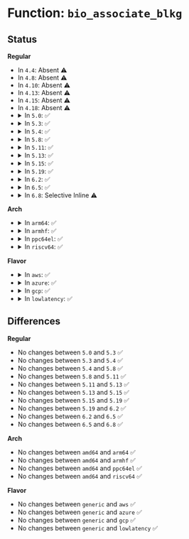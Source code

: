 # Function: <code>bio_associate_blkg</code>

## Status
<b>Regular</b>
<ul>
<li>
In <code>4.4</code>: Absent ⚠️
</li>
<li>
In <code>4.8</code>: Absent ⚠️
</li>
<li>
In <code>4.10</code>: Absent ⚠️
</li>
<li>
In <code>4.13</code>: Absent ⚠️
</li>
<li>
In <code>4.15</code>: Absent ⚠️
</li>
<li>
In <code>4.18</code>: Absent ⚠️
</li>
<li>
<details>
<summary>In <code>5.0</code>: ✅</summary>

```c
void bio_associate_blkg(struct bio *bio);
```

**Collision:** Unique Global

**Inline:** No

**Transformation:** False

**Instances:**

```
In block/bio.c (ffffffff81498330)
Location: block/bio.c:2076
Inline: False
Direct callers:
  - kernel/power/swap.c:hib_submit_io
  - mm/page_io.c:get_swap_bio
  - fs/buffer.c:submit_bh_wbc
  - fs/block_dev.c:blkdev_direct_IO
  - fs/block_dev.c:__blkdev_direct_IO_simple
  - fs/direct-io.c:do_blockdev_direct_IO
  - fs/direct-io.c:do_blockdev_direct_IO
  - fs/direct-io.c:do_blockdev_direct_IO
  - fs/direct-io.c:do_blockdev_direct_IO
  - fs/direct-io.c:do_blockdev_direct_IO
  - fs/direct-io.c:do_blockdev_direct_IO
  - fs/direct-io.c:do_blockdev_direct_IO
  - fs/direct-io.c:do_blockdev_direct_IO
  - fs/crypto/bio.c:fscrypt_zeroout_range
  - fs/iomap.c:iomap_dio_bio_actor
  - fs/iomap.c:iomap_dio_zero
  - fs/iomap.c:iomap_read_page_sync
  - fs/iomap.c:iomap_readpage_actor
  - fs/ext4/page-io.c:ext4_bio_write_page
  - fs/ext4/readpage.c:ext4_mpage_readpages
  - block/blk-core.c:generic_make_request_checks
  - block/blk-flush.c:blkdev_issue_flush
  - block/blk-lib.c:__blkdev_issue_zero_pages
  - block/blk-lib.c:__blkdev_issue_write_zeroes
  - block/blk-lib.c:blkdev_issue_write_same
  - block/blk-lib.c:__blkdev_issue_discard
  - block/blk-zoned.c:blkdev_reset_zones
  - drivers/md/md.c:sync_page_io
  - drivers/md/md.c:sync_page_io
  - drivers/md/md.c:md_flush_request
  - drivers/md/dm-linear.c:linear_map
  - drivers/md/dm-stripe.c:stripe_map
  - drivers/md/dm-stripe.c:stripe_map
  - drivers/md/dm-io.c:dispatch_io
```
**Symbols:**

```
ffffffff81498330-ffffffff8149838a: bio_associate_blkg (STB_GLOBAL)
```
</details>
</li>
<li>
<details>
<summary>In <code>5.3</code>: ✅</summary>

```c
void bio_associate_blkg(struct bio *bio);
```

**Collision:** Unique Global

**Inline:** No

**Transformation:** False

**Instances:**

```
In block/bio.c (ffffffff814c61b0)
Location: block/bio.c:2110
Inline: False
Direct callers:
  - kernel/power/swap.c:hib_submit_io
  - mm/page_io.c:get_swap_bio
  - fs/buffer.c:submit_bh_wbc
  - fs/block_dev.c:__blkdev_direct_IO
  - fs/block_dev.c:__blkdev_direct_IO_simple
  - fs/crypto/bio.c:fscrypt_zeroout_range
  - fs/iomap/buffered-io.c:iomap_read_page_sync
  - fs/iomap/buffered-io.c:iomap_readpage_actor
  - fs/iomap/direct-io.c:iomap_dio_bio_actor
  - fs/iomap/direct-io.c:iomap_dio_zero
  - fs/ext4/page-io.c:ext4_bio_write_page
  - fs/ext4/readpage.c:ext4_mpage_readpages
  - block/blk-core.c:generic_make_request_checks
  - block/blk-flush.c:blkdev_issue_flush
  - block/blk-lib.c:__blkdev_issue_zero_pages
  - block/blk-lib.c:__blkdev_issue_write_zeroes
  - block/blk-lib.c:blkdev_issue_write_same
  - block/blk-lib.c:__blkdev_issue_discard
  - block/blk-zoned.c:blkdev_reset_zones
  - drivers/md/md.c:sync_page_io
  - drivers/md/md.c:sync_page_io
  - drivers/md/md.c:submit_flushes
  - drivers/md/dm-linear.c:linear_map
  - drivers/md/dm-stripe.c:stripe_map
  - drivers/md/dm-stripe.c:stripe_map
  - drivers/md/dm-io.c:dispatch_io
```
**Symbols:**

```
ffffffff814c61b0-ffffffff814c620a: bio_associate_blkg (STB_GLOBAL)
```
</details>
</li>
<li>
<details>
<summary>In <code>5.4</code>: ✅</summary>

```c
void bio_associate_blkg(struct bio *bio);
```

**Collision:** Unique Global

**Inline:** No

**Transformation:** False

**Instances:**

```
In block/bio.c (ffffffff814de5b0)
Location: block/bio.c:2152
Inline: False
Direct callers:
  - kernel/power/swap.c:hib_submit_io
  - mm/page_io.c:get_swap_bio
  - fs/buffer.c:submit_bh_wbc
  - fs/block_dev.c:__blkdev_direct_IO
  - fs/block_dev.c:__blkdev_direct_IO_simple
  - fs/crypto/bio.c:fscrypt_zeroout_range
  - fs/iomap/buffered-io.c:iomap_read_page_sync
  - fs/iomap/buffered-io.c:iomap_readpage_actor
  - fs/iomap/direct-io.c:iomap_dio_bio_actor
  - fs/iomap/direct-io.c:iomap_dio_zero
  - fs/ext4/page-io.c:ext4_bio_write_page
  - fs/ext4/readpage.c:ext4_mpage_readpages
  - block/blk-core.c:generic_make_request_checks
  - block/blk-flush.c:blkdev_issue_flush
  - block/blk-lib.c:__blkdev_issue_zero_pages
  - block/blk-lib.c:__blkdev_issue_write_zeroes
  - block/blk-lib.c:blkdev_issue_write_same
  - block/blk-lib.c:__blkdev_issue_discard
  - block/blk-zoned.c:blkdev_reset_zones
  - block/blk-zoned.c:blkdev_reset_zones
  - drivers/md/md.c:sync_page_io
  - drivers/md/md.c:sync_page_io
  - drivers/md/md.c:submit_flushes
  - drivers/md/dm-linear.c:linear_map
  - drivers/md/dm-stripe.c:stripe_map
  - drivers/md/dm-stripe.c:stripe_map
  - drivers/md/dm-io.c:dispatch_io
```
**Symbols:**

```
ffffffff814de5b0-ffffffff814de60a: bio_associate_blkg (STB_GLOBAL)
```
</details>
</li>
<li>
<details>
<summary>In <code>5.8</code>: ✅</summary>

```c
void bio_associate_blkg(struct bio *bio);
```

**Collision:** Unique Global

**Inline:** No

**Transformation:** False

**Instances:**

```
In block/bio.c (ffffffff8153ea60)
Location: block/bio.c:1731
Inline: False
Direct callers:
  - kernel/power/swap.c:hib_submit_io
  - mm/page_io.c:get_swap_bio
  - fs/buffer.c:submit_bh_wbc
  - fs/block_dev.c:__blkdev_direct_IO
  - fs/block_dev.c:__blkdev_direct_IO_simple
  - fs/mpage.c:mpage_alloc
  - fs/crypto/bio.c:fscrypt_zeroout_range
  - fs/iomap/buffered-io.c:iomap_alloc_ioend
  - fs/iomap/buffered-io.c:iomap_read_page_sync
  - fs/iomap/buffered-io.c:iomap_readpage_actor
  - fs/iomap/direct-io.c:iomap_dio_bio_actor
  - fs/iomap/direct-io.c:iomap_dio_zero
  - fs/ext4/page-io.c:io_submit_init_bio
  - fs/ext4/readpage.c:ext4_mpage_readpages
  - fs/squashfs/block.c:squashfs_bio_read
  - block/blk-core.c:blkcg_bio_issue_check
  - block/blk-flush.c:blkdev_issue_flush
  - block/blk-lib.c:__blkdev_issue_zero_pages
  - block/blk-lib.c:__blkdev_issue_write_zeroes
  - block/blk-lib.c:__blkdev_issue_write_same
  - block/blk-lib.c:__blkdev_issue_discard
  - block/blk-zoned.c:blkdev_zone_mgmt
  - drivers/md/md.c:sync_page_io
  - drivers/md/md.c:sync_page_io
  - drivers/md/md.c:submit_flushes
  - drivers/md/dm-linear.c:linear_map
  - drivers/md/dm-stripe.c:stripe_map
  - drivers/md/dm-stripe.c:stripe_map_range
  - drivers/md/dm-io.c:do_region
```
**Symbols:**

```
ffffffff8153ea60-ffffffff8153eaed: bio_associate_blkg (STB_GLOBAL)
```
</details>
</li>
<li>
<details>
<summary>In <code>5.11</code>: ✅</summary>

```c
void bio_associate_blkg(struct bio *bio);
```

**Collision:** Unique Global

**Inline:** No

**Transformation:** False

**Instances:**

```
In block/blk-cgroup.c (ffffffff81586480)
Location: block/blk-cgroup.c:1862
Inline: False
Direct callers:
  - kernel/power/swap.c:hib_submit_io
  - mm/page_io.c:get_swap_bio
  - fs/buffer.c:submit_bh_wbc
  - fs/block_dev.c:__blkdev_direct_IO
  - fs/block_dev.c:__blkdev_direct_IO_simple
  - fs/mpage.c:mpage_alloc
  - fs/crypto/bio.c:fscrypt_zeroout_range
  - fs/crypto/bio.c:fscrypt_zeroout_range_inline_crypt
  - fs/iomap/buffered-io.c:iomap_alloc_ioend
  - fs/iomap/buffered-io.c:iomap_read_page_sync
  - fs/iomap/buffered-io.c:iomap_readpage_actor
  - fs/iomap/direct-io.c:iomap_dio_bio_actor
  - fs/iomap/direct-io.c:iomap_dio_zero
  - fs/ext4/page-io.c:io_submit_init_bio
  - fs/ext4/readpage.c:ext4_mpage_readpages
  - fs/squashfs/block.c:squashfs_bio_read
  - block/blk-flush.c:blkdev_issue_flush
  - block/blk-lib.c:__blkdev_issue_zero_pages
  - block/blk-lib.c:__blkdev_issue_write_zeroes
  - block/blk-lib.c:__blkdev_issue_write_same
  - block/blk-lib.c:__blkdev_issue_discard
  - block/blk-zoned.c:blkdev_zone_mgmt
  - drivers/md/md.c:sync_page_io
  - drivers/md/md.c:sync_page_io
  - drivers/md/md.c:submit_flushes
  - drivers/md/dm.c:__send_empty_flush
  - drivers/md/dm-linear.c:linear_map
  - drivers/md/dm-stripe.c:stripe_map
  - drivers/md/dm-stripe.c:stripe_map_range
  - drivers/md/dm-io.c:do_region
```
**Symbols:**

```
ffffffff81586480-ffffffff815864e4: bio_associate_blkg (STB_GLOBAL)
```
</details>
</li>
<li>
<details>
<summary>In <code>5.13</code>: ✅</summary>

```c
void bio_associate_blkg(struct bio *bio);
```

**Collision:** Unique Global

**Inline:** No

**Transformation:** False

**Instances:**

```
In block/blk-cgroup.c (ffffffff8158ce90)
Location: block/blk-cgroup.c:1871
Inline: False
Direct callers:
  - kernel/power/swap.c:hib_submit_io
  - mm/page_io.c:swap_readpage
  - mm/page_io.c:__swap_writepage
  - fs/buffer.c:submit_bh_wbc
  - fs/block_dev.c:__blkdev_direct_IO
  - fs/block_dev.c:__blkdev_direct_IO_simple
  - fs/mpage.c:mpage_alloc
  - fs/crypto/bio.c:fscrypt_zeroout_range
  - fs/crypto/bio.c:fscrypt_zeroout_range_inline_crypt
  - fs/iomap/buffered-io.c:iomap_add_to_ioend
  - fs/iomap/buffered-io.c:iomap_read_page_sync
  - fs/iomap/buffered-io.c:iomap_readpage_actor
  - fs/iomap/direct-io.c:iomap_dio_bio_actor
  - fs/iomap/direct-io.c:iomap_dio_zero
  - fs/ext4/page-io.c:ext4_bio_write_page
  - fs/ext4/readpage.c:ext4_mpage_readpages
  - fs/squashfs/block.c:squashfs_bio_read
  - block/blk-flush.c:blkdev_issue_flush
  - block/blk-lib.c:__blkdev_issue_zero_pages
  - block/blk-lib.c:__blkdev_issue_write_zeroes
  - block/blk-lib.c:blkdev_issue_write_same
  - block/blk-lib.c:__blkdev_issue_discard
  - block/blk-zoned.c:blkdev_zone_mgmt
  - drivers/md/md.c:sync_page_io
  - drivers/md/md.c:sync_page_io
  - drivers/md/md.c:sync_page_io
  - drivers/md/md.c:submit_flushes
  - drivers/md/dm.c:__send_empty_flush
  - drivers/md/dm-linear.c:linear_map
  - drivers/md/dm-stripe.c:stripe_map
  - drivers/md/dm-stripe.c:stripe_map
  - drivers/md/dm-stripe.c:stripe_map
  - drivers/md/dm-io.c:do_region
```
**Symbols:**

```
ffffffff8158ce90-ffffffff8158cef4: bio_associate_blkg (STB_GLOBAL)
```
</details>
</li>
<li>
<details>
<summary>In <code>5.15</code>: ✅</summary>

```c
void bio_associate_blkg(struct bio *bio);
```

**Collision:** Unique Global

**Inline:** No

**Transformation:** False

**Instances:**

```
In block/blk-cgroup.c (ffffffff815f26f0)
Location: block/blk-cgroup.c:1865
Inline: False
Direct callers:
  - kernel/power/swap.c:hib_submit_io
  - mm/page_io.c:swap_readpage
  - mm/page_io.c:__swap_writepage
  - fs/buffer.c:submit_bh_wbc
  - fs/mpage.c:mpage_alloc
  - fs/crypto/bio.c:fscrypt_zeroout_range
  - fs/crypto/bio.c:fscrypt_zeroout_range_inline_crypt
  - fs/iomap/buffered-io.c:iomap_add_to_ioend
  - fs/iomap/buffered-io.c:iomap_read_page_sync
  - fs/iomap/buffered-io.c:iomap_readpage_iter
  - fs/iomap/direct-io.c:iomap_dio_bio_iter
  - fs/iomap/direct-io.c:iomap_dio_zero
  - fs/ext4/page-io.c:ext4_bio_write_page
  - fs/ext4/readpage.c:ext4_mpage_readpages
  - fs/squashfs/block.c:squashfs_bio_read
  - block/fops.c:__blkdev_direct_IO
  - block/fops.c:__blkdev_direct_IO_simple
  - block/blk-flush.c:blkdev_issue_flush
  - block/blk-lib.c:__blkdev_issue_zero_pages
  - block/blk-lib.c:__blkdev_issue_write_zeroes
  - block/blk-lib.c:blkdev_issue_write_same
  - block/blk-lib.c:__blkdev_issue_discard
  - block/blk-zoned.c:blkdev_zone_mgmt
  - block/blk-zoned.c:blkdev_zone_reset_all_emulated
  - drivers/md/md.c:sync_page_io
  - drivers/md/md.c:sync_page_io
  - drivers/md/md.c:sync_page_io
  - drivers/md/md.c:submit_flushes
  - drivers/md/dm.c:__send_empty_flush
  - drivers/md/dm-linear.c:linear_map
  - drivers/md/dm-stripe.c:stripe_map
  - drivers/md/dm-stripe.c:stripe_map
  - drivers/md/dm-stripe.c:stripe_map
  - drivers/md/dm-io.c:do_region
```
**Symbols:**

```
ffffffff815f26f0-ffffffff815f2754: bio_associate_blkg (STB_GLOBAL)
```
</details>
</li>
<li>
<details>
<summary>In <code>5.19</code>: ✅</summary>

```c
void bio_associate_blkg(struct bio *bio);
```

**Collision:** Unique Global

**Inline:** No

**Transformation:** False

**Instances:**

```
In block/blk-cgroup.c (ffffffff816a3f00)
Location: block/blk-cgroup.c:1953
Inline: False
Direct callers:
  - block/bio.c:bio_init_clone
  - block/bio.c:bio_alloc_bioset
  - block/bio.c:bio_alloc_bioset
  - block/bio.c:bio_alloc_bioset
  - block/bio.c:bio_alloc_bioset
  - block/bio.c:bio_reset
  - drivers/md/dm.c:alloc_tio
  - drivers/md/dm-linear.c:linear_map
  - drivers/md/dm-stripe.c:stripe_map
  - drivers/md/dm-stripe.c:stripe_map
```
**Symbols:**

```
ffffffff816a3f00-ffffffff816a3f68: bio_associate_blkg (STB_GLOBAL)
```
</details>
</li>
<li>
<details>
<summary>In <code>6.2</code>: ✅</summary>

```c
void bio_associate_blkg(struct bio *bio);
```

**Collision:** Unique Global

**Inline:** No

**Transformation:** False

**Instances:**

```
In block/blk-cgroup.c (ffffffff81762c60)
Location: block/blk-cgroup.c:1959
Inline: False
Direct callers:
  - block/bio.c:bio_init_clone
  - block/bio.c:bio_alloc_bioset
  - block/bio.c:bio_alloc_bioset
  - block/bio.c:bio_alloc_bioset
  - block/bio.c:bio_alloc_bioset
  - block/bio.c:bio_reset
  - drivers/md/dm.c:alloc_tio
  - drivers/md/dm-linear.c:linear_map
  - drivers/md/dm-stripe.c:stripe_map
  - drivers/md/dm-stripe.c:stripe_map
```
**Symbols:**

```
ffffffff81762c60-ffffffff81762cc8: bio_associate_blkg (STB_GLOBAL)
```
</details>
</li>
<li>
<details>
<summary>In <code>6.5</code>: ✅</summary>

```c
void bio_associate_blkg(struct bio *bio);
```

**Collision:** Unique Global

**Inline:** No

**Transformation:** False

**Instances:**

```
In block/blk-cgroup.c (ffffffff817a1930)
Location: block/blk-cgroup.c:2050
Inline: False
Direct callers:
  - block/bio.c:bio_init_clone
  - block/bio.c:bio_alloc_bioset
  - block/bio.c:bio_alloc_bioset
  - block/bio.c:bio_alloc_bioset
  - block/bio.c:bio_alloc_bioset
  - block/bio.c:bio_reset
  - drivers/md/dm.c:alloc_tio
  - drivers/md/dm-linear.c:linear_map
  - drivers/md/dm-stripe.c:stripe_map
  - drivers/md/dm-stripe.c:stripe_map
```
**Symbols:**

```
ffffffff817a1930-ffffffff817a1998: bio_associate_blkg (STB_GLOBAL)
```
</details>
</li>
<li>
<details>
<summary>In <code>6.8</code>: Selective Inline ⚠️</summary>

```c
void bio_associate_blkg(struct bio *bio);
```

**Collision:** Unique Global

**Inline:** Selective

**Transformation:** False

**Instances:**

```
In block/blk-cgroup.c (ffffffff817e5470)
Location: block/blk-cgroup.c:2063
Inline: True
Direct callers:
  - block/bio.c:bio_init_clone
  - block/bio.c:bio_alloc_bioset
  - block/bio.c:bio_alloc_bioset
  - block/bio.c:bio_alloc_bioset
  - block/bio.c:bio_alloc_bioset
  - block/bio.c:bio_reset
  - drivers/md/dm.c:alloc_tio
  - drivers/md/dm-linear.c:linear_map
  - drivers/md/dm-stripe.c:stripe_map
  - drivers/md/dm-stripe.c:stripe_map
```
**Symbols:**

```
ffffffff817e5470-ffffffff817e54ef: bio_associate_blkg (STB_GLOBAL)
```
</details>
</li>
</ul>
<b>Arch</b>
<ul>
<li>
<details>
<summary>In <code>arm64</code>: ✅</summary>

```c
void bio_associate_blkg(struct bio *bio);
```

**Collision:** Unique Global

**Inline:** No

**Transformation:** False

**Instances:**

```
In block/bio.c (ffff8000105db9f8)
Location: block/bio.c:2152
Inline: False
Direct callers:
  - mm/page_io.c:get_swap_bio
  - fs/buffer.c:submit_bh_wbc
  - fs/block_dev.c:blkdev_direct_IO
  - fs/block_dev.c:__blkdev_direct_IO_simple
  - fs/crypto/bio.c:fscrypt_zeroout_range
  - fs/iomap/buffered-io.c:iomap_read_page_sync
  - fs/iomap/buffered-io.c:iomap_readpage_actor
  - fs/iomap/direct-io.c:iomap_dio_bio_actor
  - fs/iomap/direct-io.c:iomap_dio_zero
  - fs/ext4/page-io.c:ext4_bio_write_page
  - fs/ext4/readpage.c:ext4_mpage_readpages
  - block/blk-core.c:generic_make_request_checks
  - block/blk-flush.c:blkdev_issue_flush
  - block/blk-lib.c:__blkdev_issue_zero_pages
  - block/blk-lib.c:__blkdev_issue_write_zeroes
  - block/blk-lib.c:blkdev_issue_write_same
  - block/blk-lib.c:__blkdev_issue_discard
  - block/blk-zoned.c:blkdev_reset_zones
  - block/blk-zoned.c:blkdev_reset_zones
  - drivers/md/md.c:sync_page_io
  - drivers/md/md.c:sync_page_io
  - drivers/md/md.c:submit_flushes
  - drivers/md/dm-linear.c:linear_map
  - drivers/md/dm-stripe.c:stripe_map
  - drivers/md/dm-stripe.c:stripe_map
  - drivers/md/dm-io.c:dispatch_io
```
**Symbols:**

```
ffff8000105db9f8-ffff8000105dba68: bio_associate_blkg (STB_GLOBAL)
```
</details>
</li>
<li>
<details>
<summary>In <code>armhf</code>: ✅</summary>

```c
void bio_associate_blkg(struct bio *bio);
```

**Collision:** Unique Global

**Inline:** No

**Transformation:** False

**Instances:**

```
In block/bio.c (c078858c)
Location: block/bio.c:2152
Inline: False
Direct callers:
  - kernel/power/swap.c:hib_submit_io
  - mm/page_io.c:get_swap_bio
  - fs/buffer.c:submit_bh_wbc
  - fs/block_dev.c:__blkdev_direct_IO
  - fs/block_dev.c:__blkdev_direct_IO_simple
  - fs/mpage.c:mpage_alloc
  - fs/crypto/bio.c:fscrypt_zeroout_range
  - fs/iomap/buffered-io.c:iomap_read_page_sync
  - fs/iomap/buffered-io.c:iomap_readpage_actor
  - fs/iomap/direct-io.c:iomap_dio_bio_actor
  - fs/iomap/direct-io.c:iomap_dio_zero
  - fs/ext4/page-io.c:ext4_bio_write_page
  - fs/ext4/readpage.c:ext4_mpage_readpages
  - block/blk-core.c:generic_make_request_checks
  - block/blk-flush.c:blkdev_issue_flush
  - block/blk-lib.c:__blkdev_issue_zero_pages
  - block/blk-lib.c:__blkdev_issue_write_zeroes
  - block/blk-lib.c:blkdev_issue_write_same
  - block/blk-lib.c:__blkdev_issue_discard
  - block/blk-zoned.c:blkdev_reset_zones
  - block/blk-zoned.c:blkdev_reset_zones
  - drivers/md/md.c:sync_page_io
  - drivers/md/md.c:sync_page_io
  - drivers/md/md.c:submit_flushes
  - drivers/md/dm-linear.c:linear_map
  - drivers/md/dm-stripe.c:stripe_map
  - drivers/md/dm-stripe.c:stripe_map
  - drivers/md/dm-io.c:dispatch_io
```
**Symbols:**

```
c078858c-c07885f0: bio_associate_blkg (STB_GLOBAL)
```
</details>
</li>
<li>
<details>
<summary>In <code>ppc64el</code>: ✅</summary>

```c
void bio_associate_blkg(struct bio *bio);
```

**Collision:** Unique Global

**Inline:** No

**Transformation:** False

**Instances:**

```
In block/bio.c (c00000000076b980)
Location: block/bio.c:2152
Inline: False
Direct callers:
  - mm/page_io.c:get_swap_bio
  - fs/buffer.c:submit_bh_wbc
  - fs/block_dev.c:blkdev_direct_IO
  - fs/block_dev.c:__blkdev_direct_IO_simple
  - fs/mpage.c:mpage_alloc
  - fs/crypto/bio.c:fscrypt_zeroout_range
  - fs/iomap/buffered-io.c:iomap_read_page_sync
  - fs/iomap/buffered-io.c:iomap_readpage_actor
  - fs/iomap/direct-io.c:iomap_dio_bio_actor
  - fs/iomap/direct-io.c:iomap_dio_zero
  - fs/ext4/page-io.c:ext4_bio_write_page
  - fs/ext4/readpage.c:ext4_mpage_readpages
  - block/blk-core.c:generic_make_request_checks
  - block/blk-flush.c:blkdev_issue_flush
  - block/blk-lib.c:__blkdev_issue_zero_pages
  - block/blk-lib.c:__blkdev_issue_write_zeroes
  - block/blk-lib.c:__blkdev_issue_write_zeroes
  - block/blk-lib.c:blkdev_issue_write_same
  - block/blk-lib.c:__blkdev_issue_discard
  - block/blk-zoned.c:blkdev_reset_zones
  - block/blk-zoned.c:blkdev_reset_zones
  - drivers/md/md.c:sync_page_io
  - drivers/md/md.c:sync_page_io
  - drivers/md/md.c:submit_flushes
  - drivers/md/dm-linear.c:linear_map
  - drivers/md/dm-stripe.c:stripe_map
  - drivers/md/dm-stripe.c:stripe_map
  - drivers/md/dm-io.c:dispatch_io
```
**Symbols:**

```
c00000000076b980-c00000000076ba20: bio_associate_blkg (STB_GLOBAL)
```
</details>
</li>
<li>
<details>
<summary>In <code>riscv64</code>: ✅</summary>

```c
void bio_associate_blkg(struct bio *bio);
```

**Collision:** Unique Global

**Inline:** No

**Transformation:** False

**Instances:**

```
In block/bio.c (ffffffe00041e620)
Location: block/bio.c:2152
Inline: False
Direct callers:
  - mm/page_io.c:get_swap_bio
  - fs/buffer.c:submit_bh_wbc
  - fs/block_dev.c:blkdev_direct_IO
  - fs/block_dev.c:__blkdev_direct_IO_simple
  - fs/mpage.c:mpage_alloc
  - fs/crypto/bio.c:fscrypt_zeroout_range
  - fs/iomap/buffered-io.c:iomap_read_page_sync
  - fs/iomap/buffered-io.c:iomap_readpage_actor
  - fs/iomap/direct-io.c:iomap_dio_bio_actor
  - fs/iomap/direct-io.c:iomap_dio_zero
  - fs/ext4/page-io.c:ext4_bio_write_page
  - fs/ext4/readpage.c:ext4_mpage_readpages
  - block/blk-core.c:generic_make_request_checks
  - block/blk-flush.c:blkdev_issue_flush
  - block/blk-lib.c:__blkdev_issue_zero_pages
  - block/blk-lib.c:__blkdev_issue_write_zeroes
  - block/blk-lib.c:blkdev_issue_write_same
  - block/blk-lib.c:__blkdev_issue_discard
  - block/blk-zoned.c:blkdev_reset_zones
  - block/blk-zoned.c:blkdev_reset_zones
  - drivers/md/md.c:sync_page_io
  - drivers/md/md.c:sync_page_io
  - drivers/md/md.c:submit_flushes
  - drivers/md/dm-linear.c:linear_map
  - drivers/md/dm-stripe.c:stripe_map
  - drivers/md/dm-stripe.c:stripe_map
  - drivers/md/dm-io.c:dispatch_io
```
**Symbols:**

```
ffffffe00041e620-ffffffe00041e680: bio_associate_blkg (STB_GLOBAL)
```
</details>
</li>
</ul>
<b>Flavor</b>
<ul>
<li>
<details>
<summary>In <code>aws</code>: ✅</summary>

```c
void bio_associate_blkg(struct bio *bio);
```

**Collision:** Unique Global

**Inline:** No

**Transformation:** False

**Instances:**

```
In block/bio.c (ffffffff814d6b90)
Location: block/bio.c:2152
Inline: False
Direct callers:
  - kernel/power/swap.c:swap_read_pages
  - kernel/power/swap.c:write_page
  - kernel/power/swap.c:hib_submit_io
  - mm/page_io.c:get_swap_bio
  - fs/buffer.c:submit_bh_wbc
  - fs/block_dev.c:__blkdev_direct_IO
  - fs/block_dev.c:__blkdev_direct_IO_simple
  - fs/crypto/bio.c:fscrypt_zeroout_range
  - fs/iomap/buffered-io.c:iomap_read_page_sync
  - fs/iomap/buffered-io.c:iomap_readpage_actor
  - fs/iomap/direct-io.c:iomap_dio_bio_actor
  - fs/iomap/direct-io.c:iomap_dio_zero
  - fs/ext4/page-io.c:ext4_bio_write_page
  - fs/ext4/readpage.c:ext4_mpage_readpages
  - block/blk-core.c:generic_make_request_checks
  - block/blk-flush.c:blkdev_issue_flush
  - block/blk-lib.c:__blkdev_issue_zero_pages
  - block/blk-lib.c:__blkdev_issue_write_zeroes
  - block/blk-lib.c:blkdev_issue_write_same
  - block/blk-lib.c:__blkdev_issue_discard
  - block/blk-zoned.c:blkdev_reset_zones
  - block/blk-zoned.c:blkdev_reset_zones
  - drivers/md/md.c:sync_page_io
  - drivers/md/md.c:sync_page_io
  - drivers/md/md.c:submit_flushes
  - drivers/md/dm-linear.c:linear_map
  - drivers/md/dm-stripe.c:stripe_map
  - drivers/md/dm-stripe.c:stripe_map
  - drivers/md/dm-io.c:dispatch_io
```
**Symbols:**

```
ffffffff814d6b90-ffffffff814d6bea: bio_associate_blkg (STB_GLOBAL)
```
</details>
</li>
<li>
<details>
<summary>In <code>azure</code>: ✅</summary>

```c
void bio_associate_blkg(struct bio *bio);
```

**Collision:** Unique Global

**Inline:** No

**Transformation:** False

**Instances:**

```
In block/bio.c (ffffffff814c7550)
Location: block/bio.c:2152
Inline: False
Direct callers:
  - kernel/power/swap.c:hib_submit_io
  - mm/page_io.c:get_swap_bio
  - fs/buffer.c:submit_bh_wbc
  - fs/block_dev.c:__blkdev_direct_IO
  - fs/block_dev.c:__blkdev_direct_IO_simple
  - fs/crypto/bio.c:fscrypt_zeroout_range
  - fs/iomap/buffered-io.c:iomap_read_page_sync
  - fs/iomap/buffered-io.c:iomap_readpage_actor
  - fs/iomap/direct-io.c:iomap_dio_bio_actor
  - fs/iomap/direct-io.c:iomap_dio_zero
  - fs/ext4/page-io.c:ext4_bio_write_page
  - fs/ext4/readpage.c:ext4_mpage_readpages
  - block/blk-core.c:generic_make_request_checks
  - block/blk-flush.c:blkdev_issue_flush
  - block/blk-lib.c:__blkdev_issue_zero_pages
  - block/blk-lib.c:__blkdev_issue_write_zeroes
  - block/blk-lib.c:blkdev_issue_write_same
  - block/blk-lib.c:__blkdev_issue_discard
  - block/blk-zoned.c:blkdev_reset_zones
  - block/blk-zoned.c:blkdev_reset_zones
  - drivers/md/md.c:sync_page_io
  - drivers/md/md.c:sync_page_io
  - drivers/md/md.c:submit_flushes
  - drivers/md/dm-linear.c:linear_map
  - drivers/md/dm-stripe.c:stripe_map
  - drivers/md/dm-stripe.c:stripe_map
  - drivers/md/dm-io.c:dispatch_io
```
**Symbols:**

```
ffffffff814c7550-ffffffff814c75aa: bio_associate_blkg (STB_GLOBAL)
```
</details>
</li>
<li>
<details>
<summary>In <code>gcp</code>: ✅</summary>

```c
void bio_associate_blkg(struct bio *bio);
```

**Collision:** Unique Global

**Inline:** No

**Transformation:** False

**Instances:**

```
In block/bio.c (ffffffff814d2c20)
Location: block/bio.c:2152
Inline: False
Direct callers:
  - kernel/power/swap.c:hib_submit_io
  - mm/page_io.c:get_swap_bio
  - fs/buffer.c:submit_bh_wbc
  - fs/block_dev.c:__blkdev_direct_IO
  - fs/block_dev.c:__blkdev_direct_IO_simple
  - fs/crypto/bio.c:fscrypt_zeroout_range
  - fs/iomap/buffered-io.c:iomap_read_page_sync
  - fs/iomap/buffered-io.c:iomap_readpage_actor
  - fs/iomap/direct-io.c:iomap_dio_bio_actor
  - fs/iomap/direct-io.c:iomap_dio_zero
  - fs/ext4/page-io.c:ext4_bio_write_page
  - fs/ext4/readpage.c:ext4_mpage_readpages
  - block/blk-core.c:generic_make_request_checks
  - block/blk-flush.c:blkdev_issue_flush
  - block/blk-lib.c:__blkdev_issue_zero_pages
  - block/blk-lib.c:__blkdev_issue_write_zeroes
  - block/blk-lib.c:blkdev_issue_write_same
  - block/blk-lib.c:__blkdev_issue_discard
  - block/blk-zoned.c:blkdev_reset_zones
  - block/blk-zoned.c:blkdev_reset_zones
  - drivers/md/md.c:sync_page_io
  - drivers/md/md.c:sync_page_io
  - drivers/md/md.c:submit_flushes
  - drivers/md/dm-linear.c:linear_map
  - drivers/md/dm-stripe.c:stripe_map
  - drivers/md/dm-stripe.c:stripe_map
  - drivers/md/dm-io.c:dispatch_io
```
**Symbols:**

```
ffffffff814d2c20-ffffffff814d2c7a: bio_associate_blkg (STB_GLOBAL)
```
</details>
</li>
<li>
<details>
<summary>In <code>lowlatency</code>: ✅</summary>

```c
void bio_associate_blkg(struct bio *bio);
```

**Collision:** Unique Global

**Inline:** No

**Transformation:** False

**Instances:**

```
In block/bio.c (ffffffff814eb7a0)
Location: block/bio.c:2152
Inline: False
Direct callers:
  - kernel/power/swap.c:hib_submit_io
  - mm/page_io.c:get_swap_bio
  - fs/buffer.c:submit_bh_wbc
  - fs/block_dev.c:__blkdev_direct_IO
  - fs/block_dev.c:__blkdev_direct_IO_simple
  - fs/crypto/bio.c:fscrypt_zeroout_range
  - fs/iomap/buffered-io.c:iomap_read_page_sync
  - fs/iomap/buffered-io.c:iomap_readpage_actor
  - fs/iomap/direct-io.c:iomap_dio_bio_actor
  - fs/iomap/direct-io.c:iomap_dio_zero
  - fs/ext4/page-io.c:ext4_bio_write_page
  - fs/ext4/readpage.c:ext4_mpage_readpages
  - block/blk-core.c:generic_make_request_checks
  - block/blk-flush.c:blkdev_issue_flush
  - block/blk-lib.c:__blkdev_issue_zero_pages
  - block/blk-lib.c:__blkdev_issue_write_zeroes
  - block/blk-lib.c:blkdev_issue_write_same
  - block/blk-lib.c:__blkdev_issue_discard
  - block/blk-zoned.c:blkdev_reset_zones
  - block/blk-zoned.c:blkdev_reset_zones
  - drivers/md/md.c:sync_page_io
  - drivers/md/md.c:sync_page_io
  - drivers/md/md.c:submit_flushes
  - drivers/md/dm-linear.c:linear_map
  - drivers/md/dm-stripe.c:stripe_map
  - drivers/md/dm-stripe.c:stripe_map
  - drivers/md/dm-io.c:dispatch_io
```
**Symbols:**

```
ffffffff814eb7a0-ffffffff814eb7fe: bio_associate_blkg (STB_GLOBAL)
```
</details>
</li>
</ul>

## Differences
<b>Regular</b>
<ul>
<li>
No changes between <code>5.0</code> and <code>5.3</code> ✅
</li>
<li>
No changes between <code>5.3</code> and <code>5.4</code> ✅
</li>
<li>
No changes between <code>5.4</code> and <code>5.8</code> ✅
</li>
<li>
No changes between <code>5.8</code> and <code>5.11</code> ✅
</li>
<li>
No changes between <code>5.11</code> and <code>5.13</code> ✅
</li>
<li>
No changes between <code>5.13</code> and <code>5.15</code> ✅
</li>
<li>
No changes between <code>5.15</code> and <code>5.19</code> ✅
</li>
<li>
No changes between <code>5.19</code> and <code>6.2</code> ✅
</li>
<li>
No changes between <code>6.2</code> and <code>6.5</code> ✅
</li>
<li>
No changes between <code>6.5</code> and <code>6.8</code> ✅
</li>
</ul>
<b>Arch</b>
<ul>
<li>
No changes between <code>amd64</code> and <code>arm64</code> ✅
</li>
<li>
No changes between <code>amd64</code> and <code>armhf</code> ✅
</li>
<li>
No changes between <code>amd64</code> and <code>ppc64el</code> ✅
</li>
<li>
No changes between <code>amd64</code> and <code>riscv64</code> ✅
</li>
</ul>
<b>Flavor</b>
<ul>
<li>
No changes between <code>generic</code> and <code>aws</code> ✅
</li>
<li>
No changes between <code>generic</code> and <code>azure</code> ✅
</li>
<li>
No changes between <code>generic</code> and <code>gcp</code> ✅
</li>
<li>
No changes between <code>generic</code> and <code>lowlatency</code> ✅
</li>
</ul>
